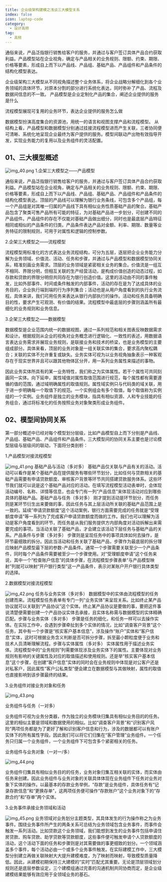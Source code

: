 ```yaml
---
title: 企业级架构建模之浅谈三大模型关系
index: false
icon: laptop-code
category:
  - 设计高频
tag:
  - 高频
---
```


通俗来说，产品泛指银行销售给客户的服务，并通过与客户签订具体产品合约获取利益。产品模型站在企业视角，确定与产品相关的业务规则、限额、约束、期限、价格等要素，形成自上而下以产品线、产品组、基础产品、产品组件和产品条件的结构化模型表达。

企业级架构三大模型从不同视角描述整个业务体系，将企业战略分解细化到各个业务领域的具体环节，对原本分割的部分进行系统化表达，同时弥补了产品、流程及数据间信息的不一致。
产品模型是企业定制化产品的集合，阐述企业提供的服务是什么

流程模型展现可复用的业务环节，表达企业提供的服务怎么做

数据模型扮演高度集合的资源池，用统一的语言和视图支撑产品和流程模型。
从结构上看，产品模型和数据模型分别通过挂接流程模型进而产生关联，三者协同便可清晰、系统化地呈现企业最终为客户提供的服务。模型间联动产出物有效指导开发，实现业务能力的复用以及业务组件的灵活配置。

## 01、三大模型概述

![img_40.png](img_40.png)
1.企架三大模型之——产品模型

通俗来说，产品泛指银行销售给客户的服务，并通过与客户签订具体产品合约获取利益。产品模型站在企业视角，确定与产品相关的业务规则、限额、约束、期限、价格等要素，形成自上而下以产品线、产品组、基础产品、产品组件和产品条件的结构化模型表达。顶层的产品线可以理解为银行业务条线，可包含多个产品组，每一个产品组是对其唯一归属的产品线下具有相似业务性质基础产品的聚合。基础产品包含了聚类可售产品所有可能的特征，为对基础产品进一步划分，可创建不同的产品组件。产品组件的存在不仅能对基础产品做出细分，同时也是最底层产品特征相同或相似的产品条件的归类。产品条件表达产品对金额、利率、期限、数量等业务特征的限制规则，可用于对属性和逻辑的控制参数。

2.企架三大模型之——流程模型

流程模型用标准化的方式表达业务流程结构，可分为五层，逐层把企业业务能力分解为业务领域、价值流、活动、任务和步骤，并通过与产品模型和数据模型协同关系，精准刻画业务需求。顶层的业务领域是紧密相关业务的集合。价值流是一组互不相同、界限分明，但相互关联的生产经营活动，是构成价值创造的动态过程，如存款和贷款的界限分明但共同存在为银行创造价值。这里的活动由不同的事件触发，比如外部事件、时间或条件触发的内部事件，活动的存在是为了达成具体的业务目的，企业执行端到端的行为序列集合；活动也是从用户角度看到的执行业务流程。具体来讲，我们可用任务来表达从银行内部执行的操作。活动和任务具备明确目的性，要求产生可观测、有价值的结果。流程模型中最底层的步骤则涵盖所有最细化的业务规则和业务信息。

3.企架三大模型之——数据模型

数据模型是企业范围内统一的数据视图，通过一系列规范和相关图表反映数据需求和设计。根据规则从企业的视角对业务概念进行逻辑化、一致性的表述，用数据语言表达业务需求并展现业务规则，是联接业务和技术的桥梁，也是业务模型的主要组成部分。具体来看，顶层的业务对象是一组关联实体的集合，要求高内聚松耦合；关联的实体不允许重复或缺失。业务实体可视为以业务视角抽象表示一种客观存在于现实世界并且可以跟其他物体区分开，用一系列业务属性来描述的事物。

因此业务实体所具有的某一业务特性，我们称之为实体属性。若干个属性可共同刻画同一实体。向下延申，属性域值对属性取值范围进行规范，每个属性都有需要遵循的值的范围，通过域明确属性的取值规则。属性域实例只与代码类的域关联，用于进一步明确每一个取值下的规范。一个实例组会有多个取值，每个取值称为实例组的一个实例。业务组件是独立的业务模块，指具有相似资源、人和专业技能的任务组合，通过将标准化的任务按照业务对象聚类形成业务组件。

## 02、模型间协同关系

第一部分概述中已经对每个模型划分层级，比如产品模型自上而下分别是产品线、产品组、基础产品、产品组件和产品条件。三大模型间的协同关系主要也是讨论模型层级与层级间的联动，下面将分类剖析：

1.产品模型对接流程模型

![img_41.png](img_41.png)
基础产品与活动（多对多） 基础产品仅关联与产品有关的活动。活动可以看作是某个基础产品在提供服务有哪些环节划分，比如任何与贷款相关的基础产品需要有申请贷款额度、审核客户背景等环节共同搭建贷款服务体系。这些环节我们就可以说是这个基础产品对应的活动。在填写流程模型活动表单时，会体现活动编号、名称、详情等信息，也会专门有一列“产品信息”来体现活动对应到哪些具体的基础产品。基础产品与任务（多对多） 刚才提到活动是环节划分，而任务则是某环节衍生出来要做的事，因此任务与其上层活动所关联的基础产品范围上是一致的。延续”申请贷款额度“这个活动案例，银行方面需要完成的任务就是“受理额度申请”等一系列为了完成客户申请贷款额度而做的工作。我们也可以理解为活动是客户角度看到的环节，而任务是从我们服务提供方内部角度对活动拆解出来需要完成的事项。当活动关联了基础产品，才会建立该活动下层任务与基础产品的关系。产品条件与步骤（多对多） 步骤则是呈现任务中的事项具体如何去操作，是环节最细致的拆分。因此当活动和任务关联了基础产品，步骤作为最底层的拆分理应映射产品模型最下层的参数-产品条件。通常一个步骤需要关联至少一个产品条件，同时每个产品条件需要被至少一个步骤使用。对“受理额度申请”这个任务来说，其中一个“检查账户信息”的具体步骤，在流程模型步骤表单“与产品模型映射”列就可以映射“开户银行类型”这一产品条件，表示对某账户开户银行具体类型的选择。

2.数据模型对接流程模型

![img_42.png](img_42.png)
任务与业务实体（多对多） 数据模型中的实体由流程模型的任务创建而来。流程模型任务表单有专门一列“业务实体”来呈现关系。比如终止某产品协议就可以关联到“产品协议”这个实体。终止某产品协议是要做的事，要把这件事说清楚便需要创建一个产品协议实体去承接，且实体名称需与数据模型的实体精确匹配。步骤与业务实体（多对多） 步骤是任务的细化，和任务一样可以去操作实体。在实际工作中，会遇到步骤牵扯到多个实体的情况，比如“调查客户背景”这个任务，其中有一个步骤是“核实客户基本信息”，涉及操作“账户”实体和“客户信息”实体，这时可根据业务含义判断是否可拆分步骤，拆至最小颗粒度便于业务和技术人员清晰理解流程。步骤与实体属性（多对多） 实体属性用于描述业务实体。流程模型中的“业务规则”列需要体现涉及业务实体下的属性。主要体现对业务规则有影响的关键属性及对应的取值描述和使用规则。还是举“核实客户基本信息”这个步骤，在创建“客户信息”实体的同时会在业务规则中体现是对公客户还是对私客户，因此属性“客户公私类型”便会建立在数据模型与其做映射，属性的取值也直接影响到该步骤最终的结果。

3.业务组件对接业务对象和任务

![img_43.png](img_43.png)


业务组件与任务（一对多）

业务组件可视为业务分类器，作为独立的业务模块归集具有相似业务目的的任务。这里的相似主要是领域和数据使用的相似。比如“调查客户背景”和“识别客户风险”两项任务都是为了更好了解和识别客户信息和行为，涉及的数据都可以有账户实体下的所有属性字段。因此我们可以将它们归集在“客户管理”业务组件。一个任务只归属一个业务组件，一个业务组件下可包含多个紧密相关的任务。

业务组件与业务对象（一对一/多）

![img_44.png](img_44.png)

业务组件归集具有相似业务目的的任务，业务对象归集互相关联的实体，而实体由任务来创建。因此业务组件与业务对象的关联具体体现在业务组件下任务对业务对象下实体的操作。以最基本的存款业务举例，“存款”是业务组件，具体任务有“记录存款信息”和“更换存单”，这两项任务便可操作“存款账户”这个业务对象下的“存款合约”和“存单”两个实体。

3.业务事件承接业务领域和活动

![img_45.png](img_45.png)
业务领域对业务划分主题类型，其具体发生的行为操作称之为业务事件。围绕业务事件所产生的两条关系可总结为业务领域包含业务事件，而事件会触发一系列活动。比如贷款这个业务领域，我们能想到发生的业务事件包括申请住房贷款、购车贷款、助学贷款等贷款额度，这些事件便可触发申请个人贷款额度的活动，这个活动下面的任务和步骤则是对其需要做的事更细致的划分。一个领域涵盖多个事件，每个活动必由一个或多个业务事件触发。在实际建模工作中，三大模型分别建立再做关联映射大大提升建模难度，为了映射而映射，导致模型质量降低。因此，从建模初期保持三大建模的“实时”匹配尤其重要。无论是顶层领域划分规则还是底层参数设定，三个建模组通过完善的沟通机制共同协商而定，是企业级建模结果能够有效应用于全领域业务的基石。